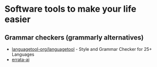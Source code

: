 # Software tools to make your life easier

## Grammar checkers (grammarly alternatives)

- [languagetool-org/languagetool](https://github.com/languagetool-org/languagetool) - Style and Grammar Checker for 25+ Languages
- [errata-ai](https://github.com/errata-ai/vale)